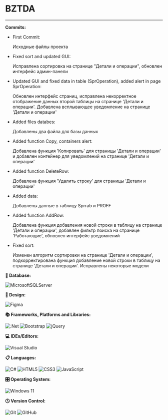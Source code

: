 **<h1>BZTDA</h1>**

<hr></hr>


**Commits:**
<ul>
  <li>First Commit:
    <p>
      Исходные файлы проекта
    </p>
  </li>
  <li>Fixed sort and updated GUI:
    <p>
      Исправлена сортировка на странице "Детали и операции", обновлен интерфейс админ-панели
    </p>
    <li>
      Updated GUI and fixed data in table (SprOperation), added alert in page SprOperation:
      <p>
        Обновлен интерфейс страниц, исправлена некорректное отображение данных второй таблицы на странице 'Детали и операции'. Добавлена всплывающее уведомление на странице 'Детали и операции'
      </p>
      <li>
        Added files databes:
        <p>
          Добавлены два файла для базы данных
        </p>
      </li>
      <li>
        Added function Copy, containers alert:
        <p>
          Добавлена функция 'Копировать' для страницы 'Детали и операции' и добавлен контейнер для уведомлений на странице 'Детали и операции'
        </p>
      </li>
      <li>
        Added function DeleteRow:
        <p>
          Добавлена функция 'Удалить строку' для страницы 'Детали и операции'
        </p>
      </li>
      <li>
        Added data:
        <p>
          Добавлены данные в таблицу Sprrab и PROFF
        </p>
      </li>
      <li>
        Added function AddRow:
        <p>
          Добавлена функция добавления новой строки в таблицу на странице 'Детали и операции', добавлен фильтр поиска на странице 'Работающие', обновлен интерфейс уведомлений
        </p>
      </li>
      <li>
        Fixed sort:
        <p>
          Изменен алгоритм сортировки на странице 'Детали и операции', подкорректирована функция добавление новой строки в таблицу на странице 'Детали и операции'. Исправлены некоторые модели
        </p>
      </li>
</ul>

**💾 Database:**
<p></p>

![MicrosoftSQLServer](https://img.shields.io/badge/Microsoft%20SQL%20Server-CC2927?style=for-the-badge&logo=microsoft%20sql%20server&logoColor=white)

**🎨 Design:**
<p></p>

![Figma](https://img.shields.io/badge/figma-%23F24E1E.svg?style=for-the-badge&logo=figma&logoColor=white)

**📚 Frameworks, Platforms and Libraries:**
<p></p>

![.Net](https://img.shields.io/badge/.NET-5C2D91?style=for-the-badge&logo=.net&logoColor=white) ![Bootstrap](https://img.shields.io/badge/bootstrap-%238511FA.svg?style=for-the-badge&logo=bootstrap&logoColor=white) ![jQuery](https://img.shields.io/badge/jquery-%230769AD.svg?style=for-the-badge&logo=jquery&logoColor=white)

**💻 IDEs/Editors:**
<p></p>

![Visual Studio](https://img.shields.io/badge/Visual%20Studio-5C2D91.svg?style=for-the-badge&logo=visual-studio&logoColor=white)

**📋 Languages:**
<p></p>

![C#](https://img.shields.io/badge/c%23-%23239120.svg?style=for-the-badge&logo=csharp&logoColor=white) ![HTML5](https://img.shields.io/badge/html5-%23E34F26.svg?style=for-the-badge&logo=html5&logoColor=white) ![CSS3](https://img.shields.io/badge/css3-%231572B6.svg?style=for-the-badge&logo=css3&logoColor=white) ![JavaScript](https://img.shields.io/badge/javascript-%23323330.svg?style=for-the-badge&logo=javascript&logoColor=%23F7DF1E) 

**🎛️ Operating System:**
<p></p>

![Windows 11](https://img.shields.io/badge/Windows%2011-%230079d5.svg?style=for-the-badge&logo=Windows%2011&logoColor=white)

**🕓 Version Control:**
<p></p>

![Git](https://img.shields.io/badge/git-%23F05033.svg?style=for-the-badge&logo=git&logoColor=white) ![GitHub](https://img.shields.io/badge/github-%23121011.svg?style=for-the-badge&logo=github&logoColor=white)
